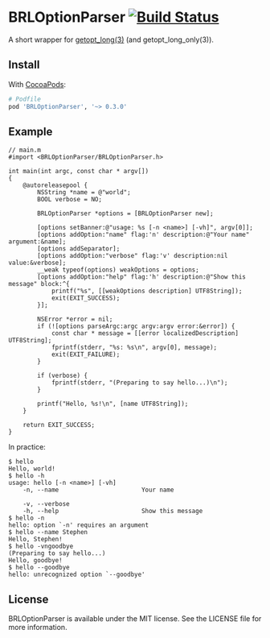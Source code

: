 # BRLOptionParser [![Build Status][1]][2]

A short wrapper for [getopt_long(3)][3] (and getopt_long_only(3)).

[1]: https://travis-ci.org/stephencelis/BRLOptionParser.png
[2]: https://travis-ci.org/stephencelis/BRLOptionParser
[3]: https://developer.apple.com/library/mac/documentation/Darwin/Reference/ManPages/man3/getopt_long.3.html

## Install

With [CocoaPods][4]:

``` rb
# Podfile
pod 'BRLOptionParser', '~> 0.3.0'
```

[4]: http://cocoapods.org

## Example

``` objc
// main.m
#import <BRLOptionParser/BRLOptionParser.h>

int main(int argc, const char * argv[])
{
    @autoreleasepool {
        NSString *name = @"world";
        BOOL verbose = NO;

        BRLOptionParser *options = [BRLOptionParser new];

        [options setBanner:@"usage: %s [-n <name>] [-vh]", argv[0]];
        [options addOption:"name" flag:'n' description:@"Your name" argument:&name];
        [options addSeparator];
        [options addOption:"verbose" flag:'v' description:nil value:&verbose];
        __weak typeof(options) weakOptions = options;
        [options addOption:"help" flag:'h' description:@"Show this message" block:^{
            printf("%s", [[weakOptions description] UTF8String]);
            exit(EXIT_SUCCESS);
        }];

        NSError *error = nil;
        if (![options parseArgc:argc argv:argv error:&error]) {
            const char * message = [[error localizedDescription] UTF8String];
            fprintf(stderr, "%s: %s\n", argv[0], message);
            exit(EXIT_FAILURE);
        }

        if (verbose) {
            fprintf(stderr, "(Preparing to say hello...)\n");
        }

        printf("Hello, %s!\n", [name UTF8String]);
    }

    return EXIT_SUCCESS;
}
```

In practice:

```
$ hello
Hello, world!
$ hello -h
usage: hello [-n <name>] [-vh]
    -n, --name                       Your name

    -v, --verbose
    -h, --help                       Show this message
$ hello -n
hello: option `-n' requires an argument
$ hello --name Stephen
Hello, Stephen!
$ hello -vngoodbye
(Preparing to say hello...)
Hello, goodbye!
$ hello --goodbye
hello: unrecognized option `--goodbye'
```

## License

BRLOptionParser is available under the MIT license. See the LICENSE file
for more information.

